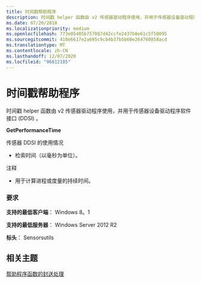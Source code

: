 ```yaml
---
title: 时间戳帮助程序
description: 时间戳 helper 函数由 v2 传感器驱动程序使用，并用于传感器设备驱动程序软件接口 (DDSI) 。
ms.date: 07/20/2018
ms.localizationpriority: medium
ms.openlocfilehash: 773e05405b757087d42ccfe2437b8e61c5f50095
ms.sourcegitcommit: 418e6617e2a695c9cb4b37b5b60e264760858acd
ms.translationtype: MT
ms.contentlocale: zh-CN
ms.lasthandoff: 12/07/2020
ms.locfileid: "96812105"
---
```

# <a name="time-stamp-helper"></a>时间戳帮助程序


时间戳 helper 函数由 v2 传感器驱动程序使用，并用于传感器设备驱动程序软件接口 (DDSI) 。

**GetPerformanceTime**

传感器 DDSI 的使用情况

-   检索时间（以毫秒为单位）。

注释

-   用于计算进程或度量的持续时间。

### <a name="requirements"></a>要求

**支持的最低客户端**： Windows 8。1

**支持的最低服务器**： Windows Server 2012 R2

**标头**： Sensorsutils


 

## <a name="related-topics"></a>相关主题


[帮助程序函数的封送处理](marshalling-helper-functions.md)

 

 






